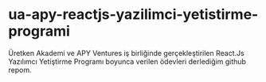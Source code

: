 # ua-apy-reactjs-yazilimci-yetistirme-programi
Üretken Akademi ve APY Ventures iş birliğinde gerçekleştirilen React.Js Yazılımcı Yetiştirme Programı boyunca verilen ödevleri derlediğim github repom.
